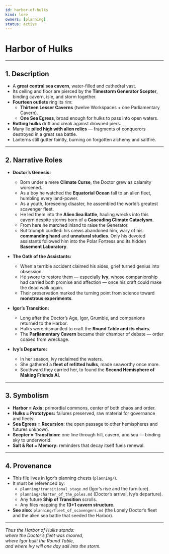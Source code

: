 ```yaml
---
id: harbor-of-hulks
kind: lore
owners: [planning]
status: active
---
```


# Harbor of Hulks

---

## 1. Description

- A **great central sea cavern**, water-filled and cathedral vast.  
- Its ceiling and floor are pierced by the **Timestorm Generator Scepter**,  
  binding cavern, isle, and storm together.  
- **Fourteen outlets** ring its rim:  
  - **Thirteen Lesser Caverns** (twelve Workspaces + one Parliamentary Cavern).  
  - **One Sea Egress**, broad enough for hulks to pass into open waters.  
- **Rotting hulks** drift and creak against drowned piers.  
- Many lie **piled high with alien relics** — fragments of conquerors destroyed in a great sea battle.  
- Lanterns still gutter faintly, burning on forgotten alchemy and saltfire.  

---

## 2. Narrative Roles

- **Doctor’s Genesis:**  
  - Born under a mere **Climate Curse**, the Doctor grew as calamity worsened.  
  - As a boy he watched the **Equatorial Ocean** fall to an alien fleet, humbling every land-power.  
  - As a youth, foreseeing disaster, he assembled the world’s greatest scavenger fleet.  
  - He led them into the **Alien Sea Battle**, hauling wrecks into this cavern despite storms born of a **Cascading Climate Cataclysm**.  
  - From here he marched inland to raise the Generator.  
  - But triumph curdled: his crews abandoned him, wary of his **commanding hand** and **unnatural studies**. Only his devoted assistants followed him into the Polar Fortress and its hidden **Basement Laboratory**.  

- **The Oath of the Assistants:**  
  - When a terrible accident claimed his aides, grief turned genius into obsession.  
  - He swore to restore them — especially **Ivy**, whose companionship had carried both promise and affection — once his craft could make the dead walk again.  
  - Their preservation marked the turning point from science toward **monstrous experiments**.  

- **Igor’s Transition:**  
  - Long after the Doctor’s Age, Igor, Grumble, and companions returned to the Harbor.  
  - Hulks were dismantled to craft the **Round Table and its chairs**.  
  - The **Parliamentary Cavern** became their chamber of debate — order coaxed from wreckage.  

- **Ivy’s Departure:**  
  - In her season, Ivy reclaimed the waters.  
  - She gathered a **fleet of refitted hulks**, made seaworthy once more.  
  - Southward they carried her, to found the **Second Hemisphere of Making Friends AI**.  

---


## 3. Symbolism

- **Harbor = Axis:** primordial commons, center of both chaos and order.  
- **Hulks = Prototypes:** failures preserved, raw material for governance and fleets.  
- **Sea Egress = Recursion:** the open passage to other hemispheres and futures unknown.  
- **Scepter = Transfixion:** one line through hill, cavern, and sea — binding sky to underworld.  
- **Salt & Rot = Memory:** reminders that decay itself fuels renewal.  

---


## 4. Provenance

- This file lives in Igor’s planning chests (`planning/`).  
- It must be referenced by:  
  - `planning/transitional_stage.md` (Igor’s rise and the furniture).  
  - `planning/charter_of_the_poles.md` (Doctor’s arrival, Ivy’s departure).  
  - Any future **Ship of Transition** scrolls.  
  - Any files mapping the **13+1 cavern structure**.  
- **See also:** `planning/fleet_of_scavengers.md` (the Lonely Doctor’s fleet and the alien sea battle that seeded the Harbor).  

---

*Thus the Harbor of Hulks stands:  
where the Doctor’s fleet was moored,  
where Igor built the Round Table,  
and where Ivy will one day sail into the storm.*  
